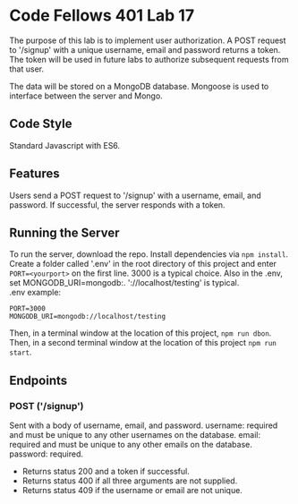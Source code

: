 # Code Fellows 401 Lab 17
The purpose of this lab is to implement user authorization.  A POST request to '/signup' with a unique username, email and password returns a token.  The token will be used in future labs to authorize subsequent requests from that user.

The data will be stored on a MongoDB database.  Mongoose is used to interface between the server and Mongo.

## Code Style
Standard Javascript with ES6.

## Features
Users send a POST request to '/signup' with a username, email, and password.  If successful, the server responds with a token.

## Running the Server
To run the server, download the repo.  Install dependencies via ```npm install```.  Create a folder called '.env' in the root directory of this project and enter ```PORT=<yourport>``` on the first line.  3000 is a typical choice.  Also in the .env, set MONGODB_URI=mongodb:<database location>.  '://localhost/testing' is typical.  
.env example:

    PORT=3000
    MONGODB_URI=mongodb://localhost/testing


Then, in a terminal window at the location of this project, ```npm run dbon```.
Then, in a second terminal window at the location of this project ```npm run start```.

## Endpoints

### POST ('/signup')
Sent with a body of username, email, and password.
username: required and must be unique to any other usernames on the database.
email: required and must be unique to any other emails on the database.
password: required.
* Returns status 200 and a token if successful.
* Returns status 400 if all three arguments are not supplied.
* Returns status 409 if the username or email are not unique.
